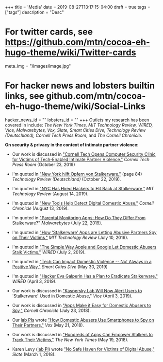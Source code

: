 +++
title = 'Media'
date = 2019-08-27T13:17:15-04:00
draft = true
tags = ["tags"]
description = "Desc"

# For twitter cards, see https://github.com/mtn/cocoa-eh-hugo-theme/wiki/Twitter-cards
meta_img = "/images/image.jpg"

# For hacker news and lobsters builtin links, see github.com/mtn/cocoa-eh-hugo-theme/wiki/Social-Links
hacker_news_id = ""
lobsters_id = ""
+++
Outlets my research has been covered in include:
_The New York Times, MIT Technology Review, WIRED, Vice, Malwarebytes, Vox, Slate, Smart Cities
Dive, Technology Review (Deutschland), Cornell Tech Press Room_, and _The Cornell Chronicle_.

**On security & privacy in the context of intimate partner violence:**

- Our work is discussed in ["Cornell Tech Opens Computer Security Clinic for Victims of Tech-Enabled Intimate Partner Violence,"](https://tech.cornell.edu/news/cornell-tech-opens-computer-security-clinic-for-victims-of-tech-enabled-intimate-partner-violence/) _Cornell Tech Press Room_ (October 23, 2019)

- I'm quoted in ["New York hilft Opfern von Stalkerware,"](https://www.heise.de/tr/artikel/New-York-hilft-Opfern-von-Stalkerware-4535568.html) (page 84) _Technology Review (Deutschland)_ (October 22, 2019).

- I'm quoted in ["NYC Has Hired Hackers to Hit Back at Stalkerware,"](https://www.technologyreview.com/s/614168/nyc-hires-hackers-to-hit-back-at-stalkerware/) _MIT Technology Review_ (August 14, 2019).

- I'm quoted in ["New Tools Help Detect Digital Domestic
  Abuse,"](https://news.cornell.edu/stories/2019/08/new-tools-help-detect-digital-domestic-abuse)
  _Cornell Chronicle_ (August 13, 2019). 

- I'm quoted in ["Parental Monitoring Apps: How Do They Differ From
  Stalkerware?"](https://blog.malwarebytes.com/stalkerware/2019/07/parental-monitoring-apps-how-do-they-differ-from-stalkerware/)
  _Malwarebytes_ (July 22, 2019).

- I'm quoted in ["How 'Stalkerware' Apps are Letting Abusive Partners Spy on
  Their Victims,"](https://www.technologyreview.com/s/613915/stalkerware-apps-are-letting-abusive-partners-spy-on-their-victims/) 
  _MIT Technology Review_ (July 10, 2019).

- I'm quoted in ["The Simple Way Apple and Google Let Domestic Abusers Stalk
  Victims,"](https://www.wired.com/story/common-apps-domestic-abusers-stalk-victims/) _WIRED_ (July 2, 2019).

- I'm quoted in ["Tech Can Impact Domestic Violence -- Not Always in a Positive
  Way,"](https://www.smartcitiesdive.com/news/tech-can-impact-domestic-violence-not-always-in-a-positive-way/555757/)
  _Smart Cities Dive_ (May 30, 2019)

- I'm quoted in ["Hacker Eva Galperin Has a Plan to Eradicate
  Stalkerware,"](https://www.wired.com/story/eva-galperin-stalkerware-kaspersky-antivirus/)
  _WIRED_ (April 3, 2019).

- Our work is discussed in ["Kaspersky Lab Will Now Alert Users to 'Stalkerware'
  Used in Domestic Abuse,"](https://www.vice.com/en_us/article/vbw9g8/kaspersky-lab-alert-stalkerware-domestic-abuse) _Vice_ (April 3, 2019).

- Our work is discussed in ["Apps Make it Easy for Domestic Abusers to
  Spy,"](https://news.cornell.edu/stories/2018/07/apps-make-it-easy-domestic-abusers-spy)
 _Cornell Chronicle_ (July 23, 2018).

- Our [lab PIs](https://www.ipvtechresearch.org/people) wrote ["How Domestic Abusers Use Smartphones to Spy on Their
  Partners,"](https://www.vox.com/the-big-idea/2018/5/21/17374434/intimate-partner-violence-spyware-domestic-abusers-apple-google)
  _Vox_ (May 21, 2018).

- Our work is discussed in ["Hundreds of Apps Can Empower Stalkers to Track
  Their Victims,"](https://www.nytimes.com/2018/05/19/technology/phone-apps-stalking.html) _The New York Times_ (May 19, 2018).

- Karen Levy ([lab PI](https://www.ipvtechresearch.org/people)) wrote ["No Safe Haven for Victims of Digital
  Abuse,"](https://slate.com/technology/2018/03/apps-cant-stop-exes-who-use-technology-for-stalking.html) 
  _Slate_ (March 1, 2018).
